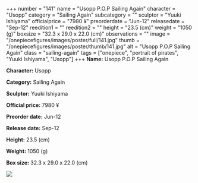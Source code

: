 +++
number = "141"
name = "Usopp P.O.P Sailing Again"
character = "Usopp"
category = "Sailing Again"
subcategory = ""
sculptor = "Yuuki Ishiyama"
officialprice = "7980 ¥"
preorderdate = "Jun-12"
releasedate = "Sep-12"
reedition1 = ""
reedition2 = ""
height = "23.5 (cm)"
weight = "1050 (g)"
boxsize = "32.3 x 29.0 x 22.0 (cm)"
observations = ""
image = "/onepiecefigures/images/poster/full/141.jpg"
thumb = "/onepiecefigures/images/poster/thumb/141.jpg"
alt = "Usopp P.O.P Sailing Again"
class = "sailing-again"
tags = ["onepiece", "portrait of pirates", "Yuuki Ishiyama", "Usopp"]
+++
**Name:** Usopp P.O.P Sailing Again

**Character:** Usopp

**Category:** Sailing Again 

**Sculptor:** Yuuki Ishiyama

**Official price:** 7980 ¥

**Preorder date:** Jun-12

**Release date:** Sep-12

**Height:** 23.5 (cm)

**Weight:** 1050 (g)

**Box size:** 32.3 x 29.0 x 22.0 (cm)

<img src="/onepiecefigures/images/poster/thumb/141.jpg">